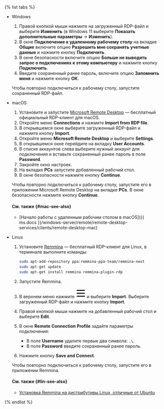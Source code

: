 {% list tabs %}

- Windows

  1. Правой кнопкой мыши нажмите на загруженный RDP-файл и выберите **Изменить** (в Windows 11 выберите **Показать дополнительные параметры** → **Изменить**).
  1. В окне **Подключение к удаленному рабочему столу** на вкладке **Общие** включите опцию **Разрешить мне сохранять учетные данные** и нажмите кнопку **Подключить**.
  1. В окне безопасности включите опцию **Больше не выводить запрос о подключениях к этому компьютеру** и нажмите кнопку **Подключить**.  
  1. Введите сохраненный ранее пароль, включите опцию **Запомнить меня** и нажмите кнопку **ОК**.
  
  Чтобы повторно подключиться к рабочему столу, запустите сохраненный RDP-файл.

- macOS

  1. Установите и запустите [Microsoft Remote Desktop](https://itunes.apple.com/ru/app/microsoft-remote-desktop/id1295203466) — бесплатный официальный RDP-клиент для macOS.
  1. Откройте меню **Connections** и нажмите **Import from RDP file**.
  1. В открывшемся окне выберите загруженный RDP-файл и нажмите кнопку **Import**.
  1. Откройте меню **Microsoft Remote Desktop** и выберите **Settings**.
  1. В открывшемся окне перейдите на вкладку **User Accounts**.
  1. В списке аккаунтов слева выберите нужный аккаунт для подключения и вставьте сохраненный ранее пароль в поле **Password**. 
  1. Закройте окно настроек.
  1. На вкладке **PCs** запустите добавленный рабочий стол.
  1. В окне безопасности нажмите кнопку **Continue**.
  
  Чтобы повторно подключиться к рабочему столу, запустите его в приложении Microsoft Remote Desktop на вкладке **PCs**. В окне безопасности нажмите кнопку **Continue**.

  #### См. также {#mac-see-also}

  * [Начало работы с удаленным рабочим столом в macOS]({{ ms.docs }}/windows-server/remote/remote-desktop-services/clients/remote-desktop-mac)

- Linux

  1. Установите [Remmina](https://remmina.org) — бесплатный RDP-клиент для Linux, в терминале выполните команды:

      ```bash
      sudo apt-add-repository ppa:remmina-ppa-team/remmina-next
      sudo apt-get update
      sudo apt-get install remmina remmina-plugin-rdp
      ```

  1. Запустите Remmina.
  1. В верхнем меню нажмите ![image](../../_assets/console-icons/bars.svg) и выберите **Import**. Выберите загруженный RDP-файл и нажмите кнопку **Import**.
  1. Правой кнопкой мыши нажмите на добавленный рабочий стол и выберите **Edit**.
  1. В окне **Remote Connection Profile** задайте параметры подключения:

     * В поле **Username** удалите первые два символа: `.\`.
     * В поле **Password** введите сохраненный ранее пароль.
  1. Нажмите кнопку **Save and Connect**.

  Чтобы повторно подключиться к рабочему столу, запустите его в приложении Remmina.   

  #### См. также {#lin-see-also}

  * [Установка Remmina на дистрибутивы Linux, отличные от Ubuntu](https://remmina.org/how-to-install-remmina/)

{% endlist %}
